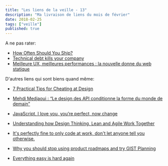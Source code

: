 ```yaml
---
title: "Les liens de la veille - 13"
description: "Ma livraison de liens du mois de février"
date: 2018-02-25
tags: ["veille"]
published: true
---
```


A ne pas rater:
- [How Often Should You Ship?](http://thecodist.com/article/how_often_should_you_ship)
- [Technical debt kills your company](https://medium.com/swlh/technical-debt-kills-your-company-bb4ea1cab8cb)
- [Meilleure UX, meilleures performances : la nouvelle donne du web statique](https://blog.dareboost.com/fr/2018/02/site-statique-performance-web/)

D'autres liens qui sont biens quand même:
- [7 Practical Tips for Cheating at Design](https://medium.com/refactoring-ui/7-practical-tips-for-cheating-at-design-40c736799886)
- [Mehdi Medjaoui : “Le design des API conditionne la forme du monde de demain”](https://www.kissmyfrogs.com/mehdi-medjaoui-oauth-api-startup/)
- [JavaScript, I love you, you’re perfect, now change](https://css-tricks.com/javascript-love-youre-perfect-now-change/)

- [Understanding how Design Thinking, Lean and Agile Work Together](https://www.thoughtworks.com/insights/blog/understanding-how-design-thinking-lean-and-agile-work-together)
- [It's perfectly fine to only code at work, don't let anyone tell you otherwise.](https://dev.to/ben/its-perfectly-fine-to-only-code-at-work-dont-let-anyone-tell-you-otherwise--25i3)
- [Why you should stop using product roadmaps and try GIST Planning](https://hackernoon.com/why-i-stopped-using-product-roadmaps-and-switched-to-gist-planning-3b7f54e271d1)
- [Everything easy is hard again](https://frankchimero.com/writing/everything-easy-is-hard-again/)
